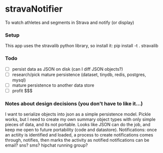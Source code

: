 # stravaNotifier
To watch athletes and segments in Strava and notify (or display)

### Setup
This app uses the stravalib python library, so install it: pip install -t . stravalib

### Todo

- [ ] persist data as JSON on disk (can I diff JSON objects?)
- [ ] research/pick mature persistence (dataset, tinydb, redis, postgres, mysql)
- [ ] mature persistence to another data store
- [ ] profit $$$

### Notes about design decisions (you don't have to like it...)
I want to serialize objects into json as a simple persistence model.
Pickle works, but I need to create my own summary object types with only simple pieces of data, and its not portable.
Looks like JSON can do the job, and keep me open to future portability (code and datastore).
Notifications:
	once an actiity is identified and loaded, a process to create notifications comes through, notifies, then marks the activity as notified
	notifications can be email? sns? sms? hipchat running group?

